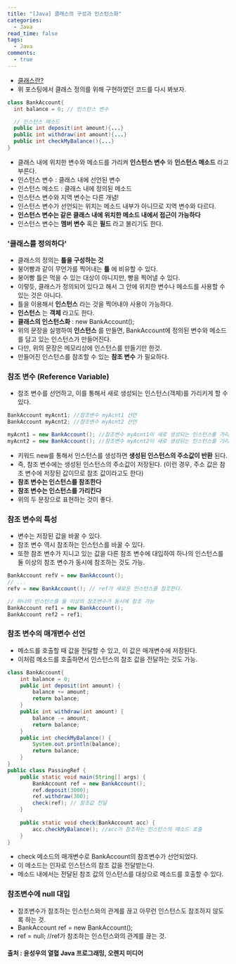 ```yaml
---
title: "[Java] 클래스의 구성과 인스턴스화"
categories:
  - Java
read_time: false
tags:
  - Java
comments:
  - true
---
```


* [클래스란?](https://sangwoo0727.github.io/java/JAVA-classinstance/) 
* 위 포스팅에서 클래스 정의를 위해 구현하였던 코드를 다시 봐보자.

```java
class BankAccount{
  int balance = 0; // 인스턴스 변수

  // 인스턴스 메소드
  public int deposit(int amount){...}
  public int withdraw(int amount){...}
  public int checkMyBalance(){...}
}
```

* 클래스 내에 위치한 변수와 메소드를 가리켜 __인스턴스 변수__ 와 __인스턴스 메소드__ 라고 부른다.
* 인스턴스 변수 : 클래스 내에 선언된 변수
* 인스턴스 메소드 : 클래스 내에 정의된 메소드
* 인스턴스 변수와 지역 변수는 다른 개념!
* 인스턴스 변수가 선언되는 위치는 메소드 내부가 아니므로 지역 변수와 다르다.
* __인스턴스 변수는 같은 클래스 내에 위치한 메소드 내에서 접근이 가능하다__
* 인스턴스 변수는 __멤버 변수__ 혹은 __필드__ 라고 불리기도 한다.

### '클래스를 정의하다'
* 클래스의 정의는 __틀을 구성하는 것__
* 붕어빵과 같이 무언가를 찍어내는 __틀__ 에 비유할 수 있다.
* 붕어빵 틀은 먹을 수 있는 대상이 아니지만, 빵을 찍어낼 수 있다.
* 이렇듯, 클래스가 정의되어 있다고 해서 그 안에 위치한 변수나 메소드를 사용할 수 있는 것은 아니다.
* 틀을 이용해서 __인스턴스__ 라는 것을 찍어내야 사용이 가능하다.
* __인스턴스__ 는 __객체__ 라고도 한다.
* __클래스의 인스턴스화__ : new BankAccount();
* 위의 문장을 실행하여 __인스턴스__ 를 만들면, BankAccount에 정의된 변수와 메소드를 담고 있는 인스턴스가 만들어진다.
* 다만, 위의 문장은 메모리상에 인스턴스를 만들기만 한것.
* 만들어진 인스턴스를 참조할 수 있는 __참조 변수__ 가 필요하다.

### 참조 변수 (Reference Variable)
* 참조 변수를 선언하고, 이를 통해서 새로 생성되는 인스턴스(객체)를 가리키게 할 수 있다.

```java
BankAccount myAcnt1; //참조변수 myAcnt1 선언
BankAccount myAcnt2; //참조변수 myAcnt2 선언

myAcnt1 = new BankAccount(); //참조변수 myAcnt1이 새로 생성되는 인스턴스를 가리킴
myAcnt2 = new BankAccount(); //참조변수 myAcnt2이 새로 생성되는 인스턴스를 가리킴
```

* 키워드 new를 통해서 인스턴스를 생성하면 __생성된 인스턴스의 주소값이 반환__ 된다.
* 즉, 참조 변수에는 생성된 인스턴스의 주소값이 저장된다. (이런 경우, 주소 값은 참조 변수에 저장된 값이므로 참조 값이라고도 한다)
* __참조 변수는 인스턴스를 참조한다__
* __참조 변수는 인스턴스를 가리킨다__
* 위의 두 문장으로 표현하는 것이 좋다.

### 참조 변수의 특성
* 변수는 저장된 값을 바꿀 수 있다.
* 참조 변수 역시 참조하는 인스턴스를 바꿀 수 있다.
* 또한 참조 변수가 지니고 있는 값을 다른 참조 변수에 대입하여 하나의 인스턴스를 둘 이상의 참조 변수가 동시에 참조하는 것도 가능.

```java
BankAccount refV = new BankAccount();
// ...
refv = new BankAccount(); // ref가 새로운 인스턴스를 참조한다.

// 하나의 인스턴스를 둘 이상의 참조변수가 동시에 참조 가능
BankAccount ref1 = new BankAccount();
BankAccount ref2 = ref1;
```

### 참조 변수의 매개변수 선언
* 메소드를 호출할 때 값을 전달할 수 있고, 이 값은 매개변수에 저장된다.
* 이처럼 메소드를 호출하면서 인스턴스의 참조 값을 전달하는 것도 가능.

```java
class BankAccount{
	int balance = 0;
	public int deposit(int amount) {
		balance += amount;
		return balance;
	}
	public int withdraw(int amount) {
		balance -= amount;
		return balance;
	}
	public int checkMyBalance() {
		System.out.println(balance);
		return balance;
	}
}
public class PassingRef {
	public static void main(String[] args) {
		BankAccount ref = new BankAccount();
		ref.deposit(3000);
		ref.withdraw(300);
		check(ref); // 참조값 전달
	}
	
	public static void check(BankAccount acc) {
		acc.checkMyBalance(); //acc가 참조하는 인스턴스의 메소드 호출
	}
}
```

* check 메소드의 매개변수로 BankAccount의 참조변수가 선언되었다.
* 이 메소드는 인자로 인스턴스의 참조 값을 전달받는다.
* 메소드 내에서는 전달된 참조 값의 인스턴스를 대상으로 메소드를 호출할 수 있다.

### 참조변수에 null 대입
* 참조변수가 참조하는 인스턴스와의 관계를 끊고 아무런 인스턴스도 참조하지 않도록 하는 것.
* BankAccount ref = new BankAccount();
* ref = null;  //ref가 참조하는 인스턴스와의 관계를 끊는 것.

#### 출처 : 윤성우의 열혈 Java 프로그래밍, 오렌지 미디어

